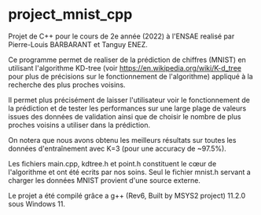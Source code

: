 # project_mnist_cpp
Projet de C++ pour le cours de 2e année (2022) à l'ENSAE 
realisé par Pierre-Louis BARBARANT et Tanguy ENEZ.


Ce programme permet de realiser de la prédiction de chiffres (MNIST)
en utilisant l'algorithme KD-tree (voir https://en.wikipedia.org/wiki/K-d_tree
pour plus de précisions sur le fonctionnement de l'algorithme) appliqué à
la recherche des plus proches voisins.

Il permet plus précisément de laisser l'utilisateur voir le fonctionnement de
la prédiction et de tester les performances sur une large plage de valeurs
issues des données de validation ainsi que de choisir le nombre de plus
proches voisins a utiliser dans la prédiction.

On notera que nous avons obtenu les meilleurs résultats sur toutes les
données d'entraînement avec K=3 (pour une accuracy de ~97.5%).

Les fichiers main.cpp, kdtree.h et point.h constituent le cœur de l'algorithme
et ont été ecrits par nos soins. Seul le fichier mnist.h servant a charger les
données MNIST provient d'une source externe.

Le projet a été compilé grâce a g++ (Rev6, Built by MSYS2 project) 11.2.0
sous Windows 11.
